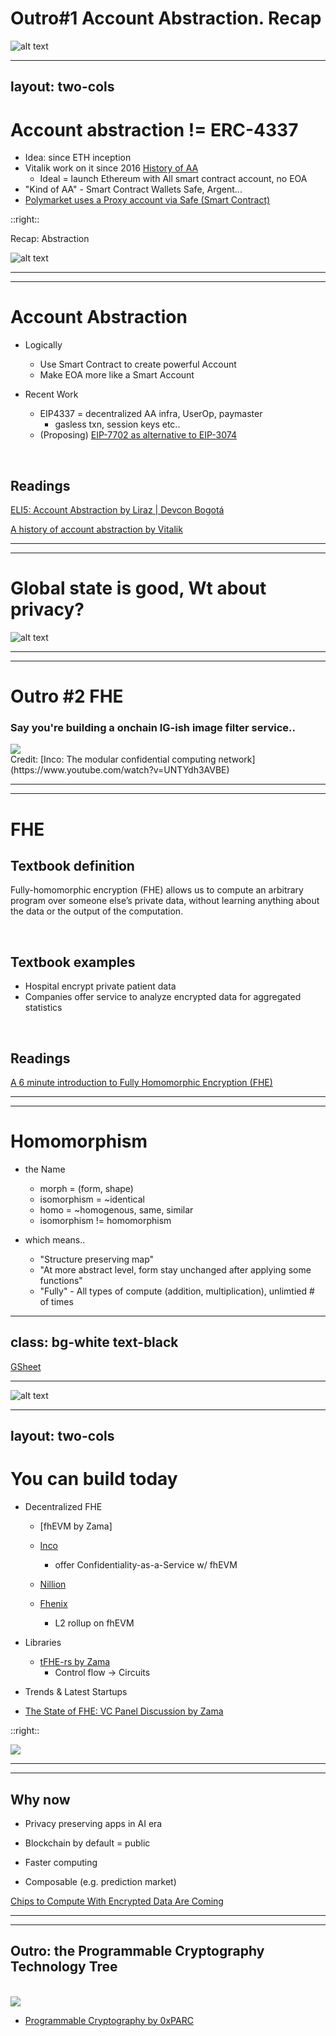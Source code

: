 



# Outro#1 Account Abstraction. Recap


![alt text](/image-36.png)


---
layout: two-cols
---


# Account abstraction != ERC-4337
- Idea: since ETH inception
- Vitalik work on it since 2016 [History of AA](https://www.youtube.com/watch?v=iLf8qpOmxQc)
  - Ideal = launch Ethereum with All smart contract account, no EOA
- "Kind of AA" - Smart Contract Wallets Safe, Argent...
- [Polymarket uses a Proxy account via Safe (Smart Contract)](https://docs.polymarket.com/#proxy-wallets)

<!-- ![alt text](/image-25.png) -->

::right::

Recap: Abstraction

![alt text](/image-24.png)

---
---

# Account Abstraction

- Logically
  - Use Smart Contract to create powerful Account
  - Make EOA more like a Smart Account


- Recent Work
  - EIP4337 = decentralized AA infra, UserOp, paymaster
      - gasless txn, session keys etc..
  - (Proposing) [EIP-7702 as alternative to EIP-3074](https://www.theblock.co/post/293074/vitalik-buterin-proposes-eip-7702-aiming-to-refine-account-abstraction-on-ethereum?modal=newsletter)

<br />

## Readings

[ELI5: Account Abstraction by Liraz | Devcon Bogotá](https://www.youtube.com/watch?v=QuYZWJj65AY)

[A history of account abstraction by Vitalik](https://www.youtube.com/watch?v=iLf8qpOmxQc)


---
---

# Global state is good, Wt about privacy?

![alt text](/image-41.png)

---
---

# Outro #2 FHE

### Say you're building a onchain IG-ish image filter service..

<img src="/image-39.png" class="h-3/4" />

<footer className="absolute bottom-0">
Credit: [Inco: The modular confidential computing network](https://www.youtube.com/watch?v=UNTYdh3AVBE)
</footer>

---
---
# FHE

## Textbook definition
Fully-homomorphic encryption (FHE) allows us to compute an arbitrary program over someone else’s private data, without learning anything about the data or the output of the computation.

<br />

## Textbook examples
- Hospital encrypt private patient data
- Companies offer service to analyze encrypted data for aggregated statistics

<br />


## Readings
[A 6 minute introduction to Fully Homomorphic Encryption (FHE)](https://www.zama.ai/introduction-to-homomorphic-encryption)


---
---

# Homomorphism

- the Name
  - morph = (form, shape)
  - isomorphism = ~identical
  - homo = ~homogenous, same, similar 
  - isomorphism != homomorphism

- which means..
  - "Structure preserving map"
  - "At more abstract level, form stay unchanged after applying some functions"
  - "Fully" - All types of compute (addition, multiplication), unlimtied # of times 


---
class: bg-white text-black
---

[GSheet](https://docs.google.com/spreadsheets/d/11iz80jFWlHNgt4MSq_uu7guPbj11hPbLy9prOeEik8w/edit?gid=0#gid=0)

---

<!-- # Fully Homorphic Encryption -->

![alt text](/image-26.png)




---
layout: two-cols
---

# You can build today


- Decentralized FHE 
  - [fhEVM by Zama]
  - [Inco](https://www.inco.org/)
    - offer Confidentiality-as-a-Service w/ fhEVM
  - [Nillion](https://nillion.com/)
  
  - [Fhenix](https://docs.fhenix.zone/docs/devdocs/Setting%20Up%20Your%20Environment/intro)
    - L2 rollup on fhEVM 


- Libraries
  - [tFHE-rs by Zama](https://github.com/zama-ai/tfhe-rs)
    - Control flow -> Circuits

- Trends & Latest Startups
 - [The State of FHE: VC Panel Discussion by Zama](https://youtu.be/eU2AUp1vKfc?si=YuUsTm9Zz759V47n)

::right::

![](/image-37.png)

---
---

## Why now
- Privacy preserving apps in AI era
- Blockchain by default = public
- Faster computing
 

- Composable (e.g. prediction market)

[Chips to Compute With Encrypted Data Are Coming](https://spectrum.ieee.org/homomorphic-encryption)

<!-- similar to AI -->


---
---

<!-- # Conclusion

### Know enough

- drand projects: CICD
- "useable" -->


## Outro: the Programmable Cryptography Technology Tree

<br />

<img src="/image.png" class="h-3/4" />


- [Programmable Cryptography by 0xPARC](https://0xparc.org/blog/programmable-cryptography-1)



<!-- 
# use ZK-SNARKs for privacy
"HE is like ZK for arbitrary functions"
- Here’s an output y and an arbitrary function f. I know a secret value x such that f(x) = y”

# - Vitalik: `Blockchains can make state information global, ZK-SNARKs can make state information private, but we don't really have any good way to make state information global and private at the same time.` -->


<!-- 
##  3 color maps
https://docs.google.com/presentation/d/17QuoDRTCNE8-DnFysZCyxpQvUA_1dEo7Hs1rgXhHHKA/edit#slide=id.g102e66aa652_0_257
 -->




